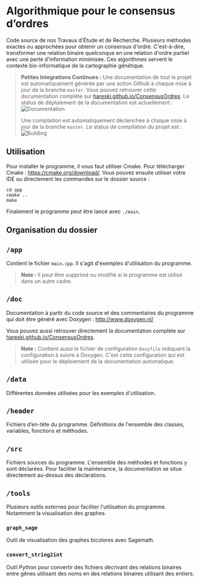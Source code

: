 
# Algorithmique pour le consensus d’ordres
Code source de nos Travaux d'Étude et de Recherche. Plusieurs méthodes exactes ou approchées pour obtenir un consensus d'ordre. C'est-à-dire, transformer une relation binaire quelconque en une relation d'ordre partiel avec une perte d'information minimisée. Ces algorithmes servent le contexte bio-informatique de la cartographie génétique.

> **Petites Integrations Continues :** Une documentation de tout le projet est automatiquement générée par une action Github à chaque mise à jour de la branche `master`. Vous pouvez retrouver cette documentation complète sur [hareski.github.io/ConsensusOrdres](https://hareski.github.io/ConsensusOrdres/).
Le status de déploiement de la documentation est actuellement :
![Documentation](https://github.com/Hareski/ConsensusOrdres/workflows/Documentation/badge.svg)
>
>Une compilation est automatiquement déclenchée à chaque mise à jour de la branche `master`. Le status de compilation du projet est :
![Building](https://github.com/Hareski/ConsensusOrdres/workflows/Building/badge.svg)


## Utilisation
Pour installer le programme, il vous faut utiliser Cmake. Pour télécharger Cmake : https://cmake.org/download/. Vous pouvez ensuite utiliser votre IDE ou directement les commandes sur le dossier source :
```
cd app
cmake ..
make
```
Finalement le programme peut être lancé avec `./main`.

## Organisation du dossier

## `/app`
Contient le fichier `main.cpp`. Il s'agit d'exemples d'utilisation du programme. 

> **Note :** Il peut être supprimé ou modifié si le programme est utilisé dans un autre cadre.

## `/doc`
Documentation à partir du code source et des commentaires du programme qui doit être généré avec Doxygen : http://www.doxygen.nl/

Vous pouvez aussi retrouver directement la documentation complète sur [hareski.github.io/ConsensusOrdres](https://hareski.github.io/ConsensusOrdres/).

> **Note :** Contient aussi le fichier de configuration `Doxyfile` indiquant la configuration à suivre à Doxygen. C'est cette configuration qui est utilisée pour le déploiement de la documentation automatique.

## `/data`
Différentes données utilisées pour les exemples d'utilisation.

## `/header`
Fichiers d’en-tête du programme. Définitions de l'ensemble des classes, variables, fonctions et méthodes.

## `/src`
Fichiers sources du programme. L'ensemble des méthodes et fonctions y sont déclarées. Pour faciliter la maintenance, la documentation se situe directement au-dessus des déclarations.

## `/tools`
Plusieurs outils externes pour faciliter l'utilisation du programme. Notamment la visualisation des graphes.

### `graph_sage`
Outil de visualisation des graphes bicolores avec Sagemath.

### `convert_string2int`
Outil Python pour convertir des fichiers décrivant des relations binaires entre gênes utilisant des noms en des relations binaires utilisant des entiers.
